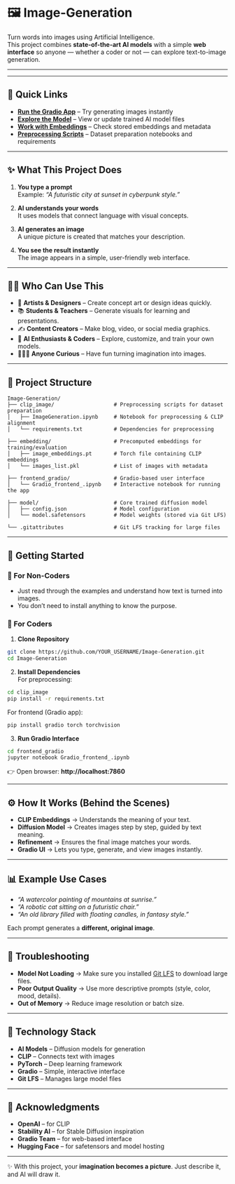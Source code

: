 # 🖼️ Image-Generation  

Turn words into images using Artificial Intelligence.  
This project combines **state-of-the-art AI models** with a simple **web interface** so anyone — whether a coder or not — can explore text-to-image generation.  

---

---

## 🔗 Quick Links  

- **[Run the Gradio App](./frontend_gradio/Gradio_frontend_.ipynb)** – Try generating images instantly  
- **[Explore the Model](./model/)** – View or update trained AI model files  
- **[Work with Embeddings](./embedding/)** – Check stored embeddings and metadata  
- **[Preprocessing Scripts](./clip_image/)** – Dataset preparation notebooks and requirements  

---

## ✨ What This Project Does  

1. **You type a prompt**  
   Example: *“A futuristic city at sunset in cyberpunk style.”*  

2. **AI understands your words**  
   It uses models that connect language with visual concepts.  

3. **AI generates an image**  
   A unique picture is created that matches your description.  

4. **You see the result instantly**  
   The image appears in a simple, user-friendly web interface.  

---

## 👩‍💻 Who Can Use This  

- 🎨 **Artists & Designers** – Create concept art or design ideas quickly.  
- 📚 **Students & Teachers** – Generate visuals for learning and presentations.  
- ✍️ **Content Creators** – Make blog, video, or social media graphics.  
- 🤖 **AI Enthusiasts & Coders** – Explore, customize, and train your own models.  
- 🧑‍🤝‍🧑 **Anyone Curious** – Have fun turning imagination into images.  

---

## 📂 Project Structure  

```
Image-Generation/
├── clip_image/                   # Preprocessing scripts for dataset preparation
│   ├── ImageGeneration.ipynb     # Notebook for preprocessing & CLIP alignment
│   └── requirements.txt          # Dependencies for preprocessing

├── embedding/                    # Precomputed embeddings for training/evaluation
│   ├── image_embeddings.pt       # Torch file containing CLIP embeddings
│   └── images_list.pkl           # List of images with metadata

├── frontend_gradio/              # Gradio-based user interface
│   └── Gradio_frontend_.ipynb    # Interactive notebook for running the app

├── model/                        # Core trained diffusion model
│   ├── config.json               # Model configuration
│   └── model.safetensors         # Model weights (stored via Git LFS)

└── .gitattributes                # Git LFS tracking for large files
```

---

## 🚀 Getting Started  

### 🔹 For Non-Coders  
- Just read through the examples and understand how text is turned into images.  
- You don’t need to install anything to know the purpose.  

### 🔹 For Coders  

1. **Clone Repository**  
```bash
git clone https://github.com/YOUR_USERNAME/Image-Generation.git
cd Image-Generation
```

2. **Install Dependencies**  
For preprocessing:  
```bash
cd clip_image
pip install -r requirements.txt
```

For frontend (Gradio app):  
```bash
pip install gradio torch torchvision
```

3. **Run Gradio Interface**  
```bash
cd frontend_gradio
jupyter notebook Gradio_frontend_.ipynb
```

👉 Open browser: **http://localhost:7860**  

---

## ⚙️ How It Works (Behind the Scenes)  

- **CLIP Embeddings** → Understands the meaning of your text.  
- **Diffusion Model** → Creates images step by step, guided by text meaning.  
- **Refinement** → Ensures the final image matches your words.  
- **Gradio UI** → Lets you type, generate, and view images instantly.  

---

## 📊 Example Use Cases  

- *“A watercolor painting of mountains at sunrise.”*  
- *“A robotic cat sitting on a futuristic chair.”*  
- *“An old library filled with floating candles, in fantasy style.”*  

Each prompt generates a **different, original image**.  

---

## 🔧 Troubleshooting  

- **Model Not Loading** → Make sure you installed [Git LFS](https://git-lfs.com/) to download large files.  
- **Poor Output Quality** → Use more descriptive prompts (style, color, mood, details).  
- **Out of Memory** → Reduce image resolution or batch size.  

---

## 🧪 Technology Stack  

- **AI Models** – Diffusion models for generation  
- **CLIP** – Connects text with images  
- **PyTorch** – Deep learning framework  
- **Gradio** – Simple, interactive interface  
- **Git LFS** – Manages large model files  

---

## 🙌 Acknowledgments  

- **OpenAI** – for CLIP  
- **Stability AI** – for Stable Diffusion inspiration  
- **Gradio Team** – for web-based interface  
- **Hugging Face** – for safetensors and model hosting  

---

✨ With this project, your **imagination becomes a picture**. Just describe it, and AI will draw it.  
